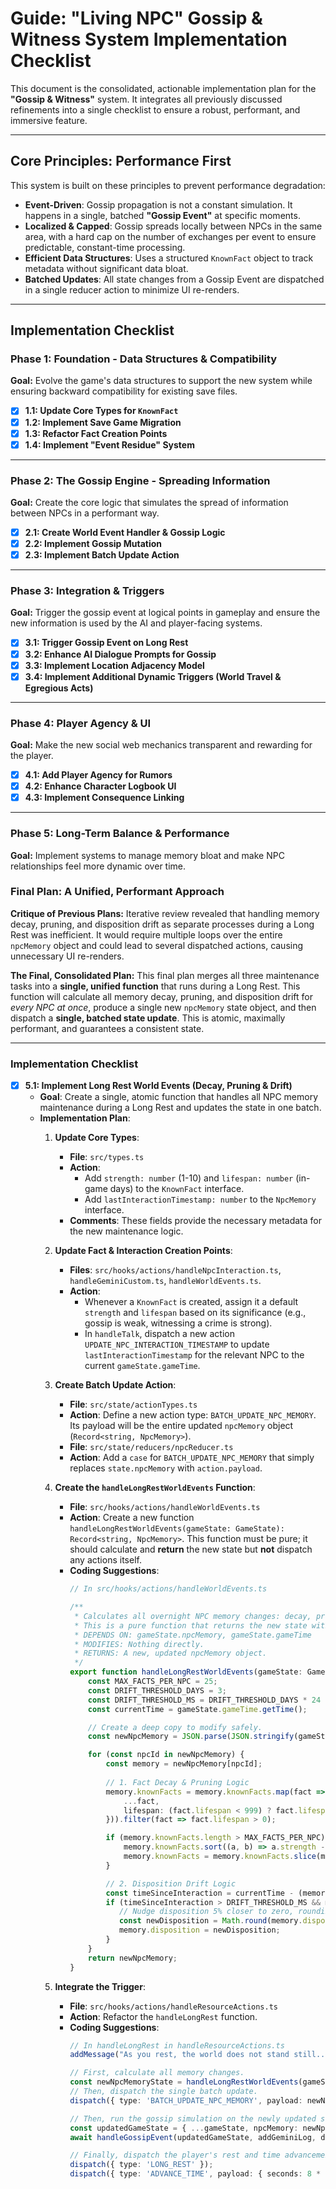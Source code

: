 # Guide: "Living NPC" Gossip & Witness System Implementation Checklist

This document is the consolidated, actionable implementation plan for the **"Gossip & Witness"** system. It integrates all previously discussed refinements into a single checklist to ensure a robust, performant, and immersive feature.

---

## Core Principles: Performance First

This system is built on these principles to prevent performance degradation:

-   **Event-Driven**: Gossip propagation is not a constant simulation. It happens in a single, batched **"Gossip Event"** at specific moments.
-   **Localized & Capped**: Gossip spreads locally between NPCs in the same area, with a hard cap on the number of exchanges per event to ensure predictable, constant-time processing.
-   **Efficient Data Structures**: Uses a structured `KnownFact` object to track metadata without significant data bloat.
-   **Batched Updates**: All state changes from a Gossip Event are dispatched in a single reducer action to minimize UI re-renders.

---

## Implementation Checklist

### Phase 1: Foundation - Data Structures & Compatibility

**Goal:** Evolve the game's data structures to support the new system while ensuring backward compatibility for existing save files.

-   [x] **1.1: Update Core Types for `KnownFact`**
-   [x] **1.2: Implement Save Game Migration**
-   [x] **1.3: Refactor Fact Creation Points**
-   [x] **1.4: Implement "Event Residue" System**

---

### Phase 2: The Gossip Engine - Spreading Information

**Goal:** Create the core logic that simulates the spread of information between NPCs in a performant way.

-   [x] **2.1: Create World Event Handler & Gossip Logic**
-   [x] **2.2: Implement Gossip Mutation**
-   [x] **2.3: Implement Batch Update Action**

---

### Phase 3: Integration & Triggers

**Goal:** Trigger the gossip event at logical points in gameplay and ensure the new information is used by the AI and player-facing systems.

-   [x] **3.1: Trigger Gossip Event on Long Rest**
-   [x] **3.2: Enhance AI Dialogue Prompts for Gossip**
-   [x] **3.3: Implement Location Adjacency Model**
-   [x] **3.4: Implement Additional Dynamic Triggers (World Travel & Egregious Acts)**

---

### Phase 4: Player Agency & UI

**Goal:** Make the new social web mechanics transparent and rewarding for the player.

-   [x] **4.1: Add Player Agency for Rumors**
-   [x] **4.2: Enhance Character Logbook UI**
-   [x] **4.3: Implement Consequence Linking**

---

### Phase 5: Long-Term Balance & Performance

**Goal:** Implement systems to manage memory bloat and make NPC relationships feel more dynamic over time.

### **Final Plan: A Unified, Performant Approach**

**Critique of Previous Plans:**
Iterative review revealed that handling memory decay, pruning, and disposition drift as separate processes during a Long Rest was inefficient. It would require multiple loops over the entire `npcMemory` object and could lead to several dispatched actions, causing unnecessary UI re-renders.

**The Final, Consolidated Plan:**
This final plan merges all three maintenance tasks into a **single, unified function** that runs during a Long Rest. This function will calculate all memory decay, pruning, and disposition drift for *every NPC at once*, produce a single new `npcMemory` state object, and then dispatch a **single, batched state update**. This is atomic, maximally performant, and guarantees a consistent state.

---
### **Implementation Checklist**

-   [x] **5.1: Implement Long Rest World Events (Decay, Pruning & Drift)**
    -   **Goal**: Create a single, atomic function that handles all NPC memory maintenance during a Long Rest and updates the state in one batch.
    -   **Implementation Plan**:
        1.  **Update Core Types**:
            -   **File**: `src/types.ts`
            -   **Action**:
                -   Add `strength: number` (1-10) and `lifespan: number` (in-game days) to the `KnownFact` interface.
                -   Add `lastInteractionTimestamp: number` to the `NpcMemory` interface.
            -   **Comments**: These fields provide the necessary metadata for the new maintenance logic.

        2.  **Update Fact & Interaction Creation Points**:
            -   **Files**: `src/hooks/actions/handleNpcInteraction.ts`, `handleGeminiCustom.ts`, `handleWorldEvents.ts`.
            -   **Action**:
                -   Whenever a `KnownFact` is created, assign it a default `strength` and `lifespan` based on its significance (e.g., gossip is weak, witnessing a crime is strong).
                -   In `handleTalk`, dispatch a new action `UPDATE_NPC_INTERACTION_TIMESTAMP` to update `lastInteractionTimestamp` for the relevant NPC to the current `gameState.gameTime`.

        3.  **Create Batch Update Action**:
            -   **File**: `src/state/actionTypes.ts`
            -   **Action**: Define a new action type: `BATCH_UPDATE_NPC_MEMORY`. Its payload will be the entire updated `npcMemory` object (`Record<string, NpcMemory>`).
            -   **File**: `src/state/reducers/npcReducer.ts`
            -   **Action**: Add a `case` for `BATCH_UPDATE_NPC_MEMORY` that simply replaces `state.npcMemory` with `action.payload`.

        4.  **Create the `handleLongRestWorldEvents` Function**:
            -   **File**: `src/hooks/actions/handleWorldEvents.ts`
            -   **Action**: Create a new function `handleLongRestWorldEvents(gameState: GameState): Record<string, NpcMemory>`. This function must be pure; it should calculate and **return** the new state but **not** dispatch any actions itself.
            -   **Coding Suggestions**:
                ```typescript
                // In src/hooks/actions/handleWorldEvents.ts

                /**
                 * Calculates all overnight NPC memory changes: decay, pruning, and disposition drift.
                 * This is a pure function that returns the new state without dispatching.
                 * DEPENDS ON: gameState.npcMemory, gameState.gameTime
                 * MODIFIES: Nothing directly.
                 * RETURNS: A new, updated npcMemory object.
                 */
                export function handleLongRestWorldEvents(gameState: GameState): GameState['npcMemory'] {
                    const MAX_FACTS_PER_NPC = 25;
                    const DRIFT_THRESHOLD_DAYS = 3;
                    const DRIFT_THRESHOLD_MS = DRIFT_THRESHOLD_DAYS * 24 * 60 * 60 * 1000;
                    const currentTime = gameState.gameTime.getTime();

                    // Create a deep copy to modify safely.
                    const newNpcMemory = JSON.parse(JSON.stringify(gameState.npcMemory));

                    for (const npcId in newNpcMemory) {
                        const memory = newNpcMemory[npcId];
                        
                        // 1. Fact Decay & Pruning Logic
                        memory.knownFacts = memory.knownFacts.map(fact => ({
                            ...fact,
                            lifespan: (fact.lifespan < 999) ? fact.lifespan - 1 : fact.lifespan,
                        })).filter(fact => fact.lifespan > 0);

                        if (memory.knownFacts.length > MAX_FACTS_PER_NPC) {
                            memory.knownFacts.sort((a, b) => a.strength - b.strength || a.timestamp - b.timestamp);
                            memory.knownFacts = memory.knownFacts.slice(memory.knownFacts.length - MAX_FACTS_PER_NPC);
                        }

                        // 2. Disposition Drift Logic
                        const timeSinceInteraction = currentTime - (memory.lastInteractionTimestamp || 0);
                        if (timeSinceInteraction > DRIFT_THRESHOLD_MS && memory.disposition !== 0) {
                           // Nudge disposition 5% closer to zero, rounding to nearest integer.
                           const newDisposition = Math.round(memory.disposition * 0.95);
                           memory.disposition = newDisposition;
                        }
                    }
                    return newNpcMemory;
                }
                ```

        5.  **Integrate the Trigger**:
            -   **File**: `src/hooks/actions/handleResourceActions.ts`
            -   **Action**: Refactor the `handleLongRest` function.
            -   **Coding Suggestions**:
                ```typescript
                // In handleLongRest in handleResourceActions.ts
                addMessage("As you rest, the world does not stand still...", "system");

                // First, calculate all memory changes.
                const newNpcMemoryState = handleLongRestWorldEvents(gameState);
                // Then, dispatch the single batch update.
                dispatch({ type: 'BATCH_UPDATE_NPC_MEMORY', payload: newNpcMemoryState });
                
                // Then, run the gossip simulation on the newly updated state.
                const updatedGameState = { ...gameState, npcMemory: newNpcMemoryState };
                await handleGossipEvent(updatedGameState, addGeminiLog, dispatch);
                
                // Finally, dispatch the player's rest and time advancement.
                dispatch({ type: 'LONG_REST' });
                dispatch({ type: 'ADVANCE_TIME', payload: { seconds: 8 * 3600 } });
                ```